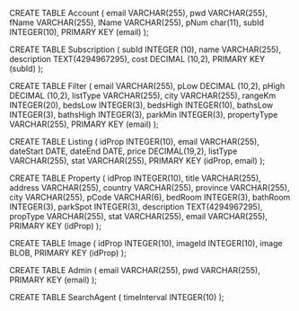 CREATE TABLE Account (
  email VARCHAR(255),
  pwd VARCHAR(255),
  fName VARCHAR(255),
  lName VARCHAR(255),
  pNum char(11),
  subId INTEGER(10),
  PRIMARY KEY (email)
  );

CREATE TABLE Subscription (
  subId INTEGER (10),
  name VARCHAR(255),
  description TEXT(4294967295),
  cost DECIMAL (10,2),
  PRIMARY KEY (subId)
  );

CREATE TABLE Filter (
  email VARCHAR(255),
  pLow DECIMAL (10,2),
  pHigh DECIMAL (10,2),
  listType VARCHAR(255),
  city VARCHAR(255),
  rangeKm INTEGER(20),
  bedsLow INTEGER(3),
  bedsHigh INTEGER(10),
  bathsLow INTEGER(3),
  bathsHigh INTEGER(3),
  parkMin INTEGER(3),
  propertyType VARCHAR(255),
  PRIMARY KEY (email)
  );

CREATE TABLE Listing (
  idProp INTEGER(10),
  email VARCHAR(255),
  dateStart DATE,
  dateEnd DATE,
  price DECIMAL(19,2),
  listType VARCHAR(255),
  stat VARCHAR(255),
  PRIMARY KEY (idProp, email)
  );

CREATE TABLE Property (
  idProp INTEGER(10),
  title VARCHAR(255),
  address VARCHAR(255),
  country VARCHAR(255),
  province VARCHAR(255),
  city VARCHAR(255),
  pCode VARCHAR(6),
  bedRoom INTEGER(3),
  bathRoom INTEGER(3),
  parkSpot INTEGER(3),
  description TEXT(4294967295),
  propType VARCHAR(255),
  stat VARCHAR(255),
  email VARCHAR(255),
  PRIMARY KEY (idProp)
  );

CREATE TABLE Image (
   idProp INTEGER(10),
   imageId INTEGER(10),
   image BLOB,
   PRIMARY KEY (idProp)
    );

CREATE TABLE Admin (
  email VARCHAR(255),
  pwd VARCHAR(255),
  PRIMARY KEY (email)
  );

CREATE TABLE SearchAgent (
  timeInterval INTEGER(10)
  );